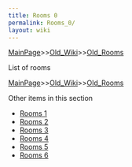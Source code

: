 ```yaml
---
title: Rooms 0
permalink: Rooms_0/
layout: wiki
---
```


[MainPage](/keeperrl_wiki/ "wikilink")>>[Old_Wiki](/keeperrl_wiki/Old_Wiki "wikilink")>>[Old_Rooms](/keeperrl_wiki/Old_Rooms "wikilink")

List of rooms

[MainPage](/keeperrl_wiki/ "wikilink")>>[Old_Wiki](/keeperrl_wiki/Old_Wiki "wikilink")>>[Old_Rooms](/keeperrl_wiki/Old_Rooms "wikilink")

Other items in this section
-    [Rooms 1](/keeperrl_wiki/Rooms_1 "wikilink")
-    [Rooms 2](/keeperrl_wiki/Rooms_2 "wikilink")
-    [Rooms 3](/keeperrl_wiki/Rooms_3 "wikilink")
-    [Rooms 4](/keeperrl_wiki/Rooms_4 "wikilink")
-    [Rooms 5](/keeperrl_wiki/Rooms_5 "wikilink")
-    [Rooms 6](/keeperrl_wiki/Rooms_6 "wikilink")
